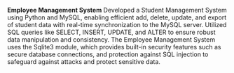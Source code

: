 **Employee Management System**
Developed a Student Management System using Python and MySQL, enabling efficient add, delete, update, and export of student data with real-time
synchronization to the MySQL server.
Utilized SQL queries like SELECT, INSERT, UPDATE, and ALTER to ensure robust data manipulation and consistency.
The Employee Management System uses the Sqlite3 module, which provides built-in security features such as secure database connections, 
and protection against SQL injection to safeguard against attacks and protect sensitive data.
